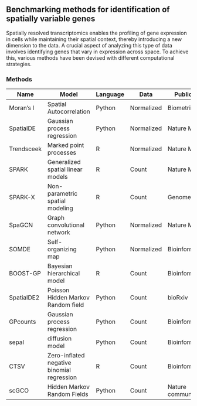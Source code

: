 ## Benchmarking methods for identification of spatially variable genes

Spatially resolved transcriptomics enables the profiling of gene expression in cells while maintaining their spatial context, thereby introducing a new dimension to the data. A crucial aspect of analyzing this type of data involves identifying genes that vary in expression across space. To achieve this, various methods have been devised with different computational strategies.

### Methods

| Name      | Model                      | Language | Data       | Publication     | Year  |
| ---       | ---                        | ---      | ---        | -----------     |-------|
| Moran’s I | Spatial Autocorrelation    | Python   | Normalized |  Biometrika |  1950 |
| SpatialDE | Gaussian process regression| Python   | Normalized |  Nature Methods |  2018 |
| Trendsceek   | Marked point processes | R   | Normalized |  Nature Methods |  2018 |
| SPARK     | Generalized spatial linear models | R   | Count |  Nature Methods |  2020 |
| SPARK-X   | Non-parametric spatial modeling | R   | Count |  Genome Biology |  2021 |
| SpaGCN   | Graph convolutional network | Python   | Normalized |  Nature Methods |  2021 |
| SOMDE   | Self-organizing map | Python   | Normalized |  Bioinformatics |  2021 |
| BOOST-GP   | Bayesian hierarchical model | R   | Count |  Bioinformatics |  2021 |
| SpatialDE2 | Poisson Hidden Markov Random field | Python   | Count |  bioRxiv |  2021 |
| GPcounts   | Gaussian process regression | Python   | Count | Bioinformatics |  2022 |
| sepal   | diffusion model | Python   | Count | Bioinformatics |  2021 |
| CTSV   | Zero-inflated negative binomial regression | R   | Count |  Bioinformatics |  2022 |
| scGCO   | Hidden Markov Random Fields | Python   | Count | Nature communications |  2022 |
